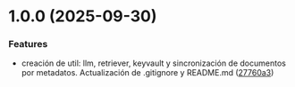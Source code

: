 # 1.0.0 (2025-09-30)


### Features

* creación de util: llm, retriever, keyvault y sincronización de documentos por metadatos. Actualización de .gitignore y README.md ([27760a3](https://github.com/NickSalA/LuminAIBackend/commit/27760a33debc1bb8eed7ebbd692f133a66bfa6fe))
